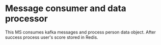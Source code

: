 # Message consumer and data processor

This MS consumes kafka messages and process person data object.
After success process user's score stored in Redis.